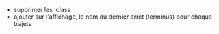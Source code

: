 - supprimer les .class
- ajouter sur l'affichage, le nom du dernier arrêt (terminus) pour chaque trajets
